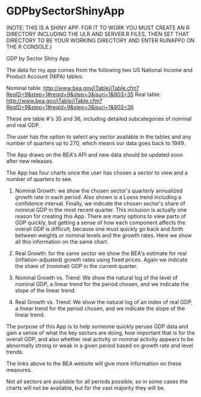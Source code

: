 # GDPbySectorShinyApp

(NOTE: THIS IS A SHINY APP. FOR IT TO WORK YOU MUST CREATE AN R DIRECTORY INCLUDING THE UI.R AND SERVER.R FILES, THEN SET THAT DIRECTORY TO BE YOUR WORKING DIRECTORY AND ENTER RUNAPP() ON THE R CONSOLE.) 

GDP by Sector Shiny App

The data for my app comes from the following two US National Income and Product Account (NIPA) tables:

Nominal table: http://www.bea.gov/iTable/iTable.cfm?ReqID=9&step=1#reqid=9&step=3&isuri=1&903=35
Real table: http://www.bea.gov/iTable/iTable.cfm?ReqID=9&step=1#reqid=9&step=3&isuri=1&903=36

These are table #'s 35 and 36, including detailed subcategories of nominal and real GDP.

The user has the option to select any sector available in the tables and any number of quarters up to 270, which means our data goes back to 1949. 

The App draws on the BEA's API and new data should be updated soon after new releases. 

The App has four charts once the user has chosen a sector to view and a number of quarters to see.

1. Nominal Growth: we show the chosen sector's quarterly annualized growth rate in each period. Also shown is a Loess trend including a confidence interval. Finally, we indicate the chosen sector's share of nominal GDP in the most recent quarter. This inclusion is actually one reason for creating this App. There are many options to view parts of GDP quickly, but getting a sense of how each component affects the overall GDP is difficult, because one must quickly go back and forth between weights or nominal levels and the growth rates. Here we show all this information on the same chart.

2. Real Growth: for the same sector we show the BEA's estimate for real (inflation-adjusted) growth rates using fixed prices. Again we indicate the share of (nominal) GDP in the current quarter. 

3. Nominal Growth vs. Trend: We show the natural log of the level of nominal GDP, a linear trend for the period chosen, and we indicate the slope of the linear trend. 

4. Real Growth vs. Trend: We show the natural log of an index of real GDP, a linear trend for the period chosen, and we indicate the slope of the linear trend. 

The purpose of this App is to help someone quickly peruse GDP data and gain a sense of what the key sectors are doing, how important that is for the overall GDP, and also whether real activity or nominal activity appears to be abnormally strong or weak in a given period based on growth rate and level trends. 

The links above to the BEA website will give more information on these measures.

Not all sectors are available for all periods possible, so in some cases the charts will not be available, but for the vast majority they will be. 
